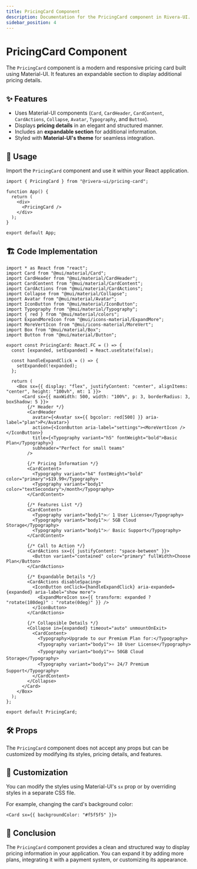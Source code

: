 ```yaml
---
title: PricingCard Component
description: Documentation for the PricingCard component in Rivera-UI.
sidebar_position: 4
---
```


# PricingCard Component

The `PricingCard` component is a modern and responsive pricing card built using Material-UI. It features an expandable section to display additional pricing details.

## ✨ Features
- Uses Material-UI components (`Card`, `CardHeader`, `CardContent`, `CardActions`, `Collapse`, `Avatar`, `Typography`, and `Button`).
- Displays **pricing details** in an elegant and structured manner.
- Includes an **expandable section** for additional information.
- Styled with **Material-UI's theme** for seamless integration.

## 📌 Usage

Import the `PricingCard` component and use it within your React application.

```tsx
import { PricingCard } from "@rivera-ui/pricing-card";

function App() {
  return (
    <div>
      <PricingCard />
    </div>
  );
}

export default App;
```

## 🏗️ Code Implementation

```tsx
import * as React from "react";
import Card from "@mui/material/Card";
import CardHeader from "@mui/material/CardHeader";
import CardContent from "@mui/material/CardContent";
import CardActions from "@mui/material/CardActions";
import Collapse from "@mui/material/Collapse";
import Avatar from "@mui/material/Avatar";
import IconButton from "@mui/material/IconButton";
import Typography from "@mui/material/Typography";
import { red } from "@mui/material/colors";
import ExpandMoreIcon from "@mui/icons-material/ExpandMore";
import MoreVertIcon from "@mui/icons-material/MoreVert";
import Box from "@mui/material/Box";
import Button from "@mui/material/Button";

export const PricingCard: React.FC = () => {
  const [expanded, setExpanded] = React.useState(false);

  const handleExpandClick = () => {
    setExpanded(!expanded);
  };

  return (
    <Box sx={{ display: "flex", justifyContent: "center", alignItems: "center", height: "100vh", mt: 1 }}>
      <Card sx={{ maxWidth: 500, width: "100%", p: 3, borderRadius: 3, boxShadow: 5 }}>
        {/* Header */}
        <CardHeader
          avatar={<Avatar sx={{ bgcolor: red[500] }} aria-label="plan">P</Avatar>}
          action={<IconButton aria-label="settings"><MoreVertIcon /></IconButton>}
          title={<Typography variant="h5" fontWeight="bold">Basic Plan</Typography>}
          subheader="Perfect for small teams"
        />

        {/* Pricing Information */}
        <CardContent>
          <Typography variant="h4" fontWeight="bold" color="primary">$19.99</Typography>
          <Typography variant="body1" color="textSecondary">/month</Typography>
        </CardContent>

        {/* Features List */}
        <CardContent>
          <Typography variant="body1">✅ 1 User License</Typography>
          <Typography variant="body1">✅ 5GB Cloud Storage</Typography>
          <Typography variant="body1">✅ Basic Support</Typography>
        </CardContent>

        {/* Call to Action */}
        <CardActions sx={{ justifyContent: "space-between" }}>
          <Button variant="contained" color="primary" fullWidth>Choose Plan</Button>
        </CardActions>

        {/* Expandable Details */}
        <CardActions disableSpacing>
          <IconButton onClick={handleExpandClick} aria-expanded={expanded} aria-label="show more">
            <ExpandMoreIcon sx={{ transform: expanded ? "rotate(180deg)" : "rotate(0deg)" }} />
          </IconButton>
        </CardActions>

        {/* Collapsible Details */}
        <Collapse in={expanded} timeout="auto" unmountOnExit>
          <CardContent>
            <Typography>Upgrade to our Premium Plan for:</Typography>
            <Typography variant="body1">⭐ 10 User License</Typography>
            <Typography variant="body1">⭐ 50GB Cloud Storage</Typography>
            <Typography variant="body1">⭐ 24/7 Premium Support</Typography>
          </CardContent>
        </Collapse>
      </Card>
    </Box>
  );
};

export default PricingCard;
```

## 🛠️ Props
The `PricingCard` component does not accept any props but can be customized by modifying its styles, pricing details, and features.

## 🎨 Customization

You can modify the styles using Material-UI's `sx` prop or by overriding styles in a separate CSS file.

For example, changing the card's background color:

```tsx
<Card sx={{ backgroundColor: "#f5f5f5" }}>
```

## 🏁 Conclusion

The `PricingCard` component provides a clean and structured way to display pricing information in your application. You can expand it by adding more plans, integrating it with a payment system, or customizing its appearance.

